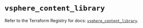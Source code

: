 # `vsphere_content_library`

Refer to the Terraform Registry for docs: [`vsphere_content_library`](https://registry.terraform.io/providers/hashicorp/vsphere/2.9.0/docs/resources/content_library).
